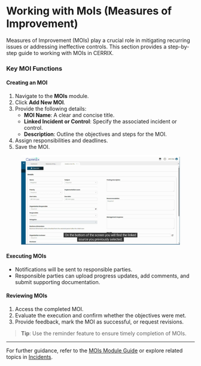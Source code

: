 # Working with MoIs (Measures of Improvement)

Measures of Improvement (MOIs) play a crucial role in mitigating recurring issues or addressing ineffective controls. This section provides a step-by-step guide to working with MOIs in CERRIX.

### Key MOI Functions

#### Creating an MOI

1. Navigate to the **MOIs** module.
2. Click **Add New MOI**.
3. Provide the following details:
   * **MOI Name**: A clear and concise title.
   * **Linked Incident or Control**: Specify the associated incident or control.
   * **Description**: Outline the objectives and steps for the MOI.
4. Assign responsibilities and deadlines.
5. Save the MOI.

<figure><img src="../../../.gitbook/assets/creating_a_moi_page_screenshot_3 (1).jpg" alt=""><figcaption></figcaption></figure>

#### Executing MOIs

* Notifications will be sent to responsible parties.
* Responsible parties can upload progress updates, add comments, and submit supporting documentation.

#### Reviewing MOIs

1. Access the completed MOI.
2. Evaluate the execution and confirm whether the objectives were met.
3. Provide feedback, mark the MOI as successful, or request revisions.

> **Tip**: Use the reminder feature to ensure timely completion of MOIs.

***

For further guidance, refer to the [MOIs Module Guide](./) or explore related topics in [Incidents](../incidents.md).
